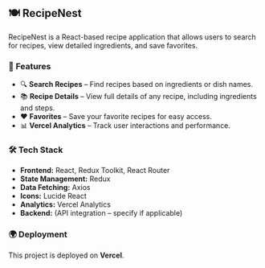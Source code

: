 ## 🍽️ RecipeNest

RecipeNest is a React-based recipe application that allows users to search for recipes, view detailed ingredients, and save favorites.

### 🚀 Features

- 🔍 **Search Recipes** – Find recipes based on ingredients or dish names.
- 📚 **Recipe Details** – View full details of any recipe, including ingredients and steps.
- ❤️ **Favorites** – Save your favorite recipes for easy access.
- 📊 **Vercel Analytics** – Track user interactions and performance.

### 🛠️ Tech Stack

- **Frontend:** React, Redux Toolkit, React Router
- **State Management:** Redux
- **Data Fetching:** Axios
- **Icons:** Lucide React
- **Analytics:** Vercel Analytics
- **Backend:** (API integration – specify if applicable)

### 🌍 Deployment

This project is deployed on **Vercel**.
